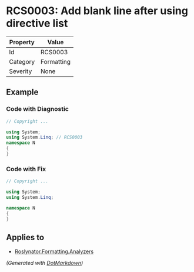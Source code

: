 # RCS0003: Add blank line after using directive list

| Property | Value      |
| -------- | ---------- |
| Id       | RCS0003    |
| Category | Formatting |
| Severity | None       |

## Example

### Code with Diagnostic

```csharp
// Copyright ...

using System;
using System.Linq; // RCS0003
namespace N
{
}
```

### Code with Fix

```csharp
// Copyright ...

using System;
using System.Linq;

namespace N
{
}
```

## Applies to

* [Roslynator.Formatting.Analyzers](https://www.nuget.org/packages/Roslynator.Formatting.Analyzers)


*\(Generated with [DotMarkdown](http://github.com/JosefPihrt/DotMarkdown)\)*